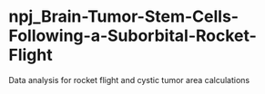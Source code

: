 # npj_Brain-Tumor-Stem-Cells-Following-a-Suborbital-Rocket-Flight
Data analysis for rocket flight and cystic tumor area calculations
